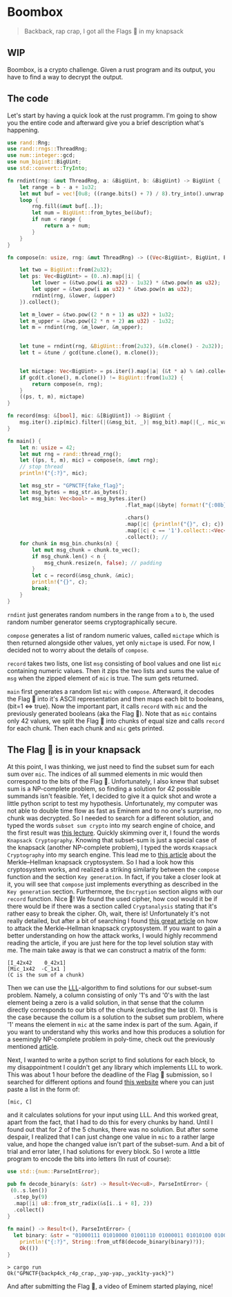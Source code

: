 # Boombox

> Backback, rap crap, I got all the Flags 🚩 in my knapsack
## WIP
Boombox, is a crypto challenge. Given a rust program and its output, you have to find a way to decrypt the output.

## The code
Let's start by having a quick look at the rust programm. I'm going to show you the entire code and afterward give you a brief description what's happening.

```rust
use rand::Rng;
use rand::rngs::ThreadRng;
use num::integer::gcd;
use num_bigint::BigUint;
use std::convert::TryInto;

fn rndint(rng: &mut ThreadRng, a: &BigUint, b: &BigUint) -> BigUint {
    let range = b - a + 1u32;
    let mut buf = vec![0u8; ((range.bits() + 7) / 8).try_into().unwrap()];
    loop {
        rng.fill(&mut buf[..]);
        let num = BigUint::from_bytes_be(&buf);
        if num < range {
            return a + num;
        }
    }
}

fn compose(n: usize, rng: &mut ThreadRng) -> ((Vec<BigUint>, BigUint, BigUint), Vec<BigUint>) {

    let two = BigUint::from(2u32);
    let ps: Vec<BigUint> = (0..n).map(|i| {
        let lower = (&two.pow(i as u32) - 1u32) * &two.pow(n as u32); 
        let upper = &two.pow(i as u32) * &two.pow(n as u32);
        rndint(rng, &lower, &upper) 
    }).collect();   

    let m_lower = &two.pow((2 * n + 1) as u32) + 1u32; 
    let m_upper = &two.pow((2 * n + 2) as u32) - 1u32; 
    let m = rndint(rng, &m_lower, &m_upper);           
   

    let tune = rndint(rng, &BigUint::from(2u32), &(m.clone() - 2u32));
    let t = &tune / gcd(tune.clone(), m.clone()); 


    let mictape: Vec<BigUint> = ps.iter().map(|a| (&t * a) % &m).collect();
    if gcd(t.clone(), m.clone()) != BigUint::from(1u32) {
        return compose(n, rng);
    }
    ((ps, t, m), mictape)
}

fn record(msg: &[bool], mic: &[BigUint]) -> BigUint {
    msg.iter().zip(mic).filter(|(&msg_bit, _)| msg_bit).map(|(_, mic_val)| mic_val.clone()).sum()
}

fn main() {
    let n: usize = 42;
    let mut rng = rand::thread_rng();
    let ((ps, t, m), mic) = compose(n, &mut rng);
    // stop thread
    println!("{:?}", mic);

    let msg_str = "GPNCTF{fake_flag}";
    let msg_bytes = msg_str.as_bytes();
    let msg_bin: Vec<bool> = msg_bytes.iter()
                                      .flat_map(|&byte| format!("{:08b}", byte)
                                      
                                      .chars()
                                      .map(|c| {println!("{}", c); c})
                                      .map(|c| c == '1').collect::<Vec<bool>>())
                                      .collect(); // 
    for chunk in msg_bin.chunks(n) { 
        let mut msg_chunk = chunk.to_vec(); 
        if msg_chunk.len() < n {
            msg_chunk.resize(n, false); // padding
        }
        let c = record(&msg_chunk, &mic);
        println!("{}", c);
        break;
    }
}
```
`rndint` just generates random numbers in the range from `a` to `b`, the used random number generator seems cryptographically secure.

`compose` generates a list of random numeric values, called `mictape` which is then returned alongside other values, yet only `mictape` is used. For now, I decided not to worry about the details of `compose`.

`record` takes two lists, one list `msg` consisting of bool values and one list `mic` containing numeric values. Then it zips the two lists and sums the value of `msg` when the zipped element of `mic` is true. The sum gets returned.

`main` first generates a random list `mic` with `compose`. Afterward, it decodes the Flag 🚩 into it's ASCII representation and then maps each bit to booleans, (bit=1 <=> true). Now the important part, it calls `record` with `mic` and the previously generated booleans (aka the Flag 🚩). Note that as `mic` contains only 42 values, we split the Flag 🚩 into chunks of equal size and calls `record` for each chunk. Then each chunk and `mic` gets printed. 

## The Flag 🚩 is in your knapsack

At this point, I was thinking, we just need to find the subset sum for each sum over `mic`. The indices of all summed elements in mic would then correspond to the bits of the Flag 🚩. Unfortunately, I also knew that subset sum is a NP-complete problem, so finding a solution for 42 possible summands isn't feasible. Yet, I decided to give it a quick shot and wrote a little python script to test my hypothesis. Unfortunately, my computer was not able to double time flow as fast as Eminem and to no one's surprise, no chunk was decrypted. 
So I needed to search for a different solution, and typed the words `subset sum crypto` into my search engine of choice, and the first result was [this lecture](https://web.eecs.umich.edu/~cpeikert/lic13/lec05.pdf). Quickly skimming over it, I found the words `Knapsack Cryptography`. Knowing that subset-sum is just a special case of the knapsack (another NP-complete problem), I typed the words `Knapsack Cryptography` into my search engine. This lead me to [this article](https://en.wikipedia.org/wiki/Merkle%E2%80%93Hellman_knapsack_cryptosystem) about the Merkle–Hellman knapsack cryptosystem.
So I had a look how this cryptosystem works, and realized a striking similarity between the `compose` function and the section `Key generation`. In fact, if you take a closer look at it, you will see that `compose` just implements everything as described in the `Key generation` section. Furthermore, the `Encryption` section aligns with our `record` function. Nice 🎉! We found the used cipher, how cool would it be if there would be if there was a section called `Cryptanalysis` stating that it's rather easy to break the cipher. Oh, wait, there is! Unfortunately it's not really detailed, but after a bit of searching I found [this great article](https://www.cs.sjsu.edu/faculty/stamp/papers/topics/topic16/Knapsack.pdf) on how to attack the Merkle–Hellman knapsack cryptosystem. If you want to gain a better understanding on how the attack works, I would highly recommend reading the article, if you are just here for the top level solution stay with me. The main take away  is that we can construct a matrix of the form:
```
[I_42x42    0_42x1]
[Mic_1x42  -C_1x1 ]
(C is the sum of a chunk)
```
Then we can use the [LLL](https://en.wikipedia.org/wiki/Lenstra%E2%80%93Lenstra%E2%80%93Lov%C3%A1sz_lattice_basis_reduction_algorithm)-algorithm to find solutions for our subset-sum problem. Namely, a column consisting of only '1's and '0's with the last element being a zero is a valid solution, in that sense that the column directly corresponds to our bits of the chunk (excluding the last 0). This is the case because the collum is a solution to the subset sum problem, where '1' means the element in `mic` at the same index is part of the sum. Again, if you want to understand why this works and how this produces a solution for a seemingly NP-complete problem in poly-time, check out the previously mentioned [article](https://www.cs.sjsu.edu/faculty/stamp/papers/topics/topic16/Knapsack.pdf). 

Next, I wanted to write a python script to find solutions for each block, to my disappointment I couldn't get any library which implements LLL to work. This was about 1 hour before the deadline of the Flag 🚩 submission, so I searched for different options and found [this website](https://shrek.unideb.hu/~tengely/crypto/section-10.html) where you can just paste a list in the form of:
```
[mic, C]
```
and it calculates solutions for your input using LLL. And this worked great, apart from the fact, that I had to do this for every chunks by hand. Until I found out that for 2 of the 5 chunks, there was no solution. But after some despair, I realized that I can just change one value in `mic` to a rather large value, and hope the changed value isn't part of the subset-sum. And a bit of trial and error later, I had solutions for every block.
So I wrote a little program to encode the bits into letters (In rust of course):
```rust
use std::{num::ParseIntError};  
  
pub fn decode_binary(s: &str) -> Result<Vec<u8>, ParseIntError> {  
 (0..s.len())  
  .step_by(9)  
  .map(|i| u8::from_str_radix(&s[i..i + 8], 2))  
  .collect()  
}  
  
fn main() -> Result<(), ParseIntError> {  
  let binary: &str = "01000111 01010000 01001110 01000011 01010100 01000110 01111011 01100010 01100001 01100011 01101011 01110000 00110100 01100011 01101011 01011111 01110010 00110100 01110000 01011111 01100011 01110010 01100001 01110000 00101100 01011111 01111001 01100001 01110000 00101101 01111001 01100001 01110000 00101100 01011111 01111001 01100001 01100011 01101011 00110001 01110100 01111001 00101101 01111001 01100001 01100011 01101011 01111101";  
    println!("{:?}", String::from_utf8(decode_binary(binary)?));  
    Ok(())  
}
```
```
> cargo run
Ok("GPNCTF{backp4ck_r4p_crap,_yap-yap,_yack1ty-yack}")
```
And after submitting the Flag 🚩, a video of Eminem started playing, nice!
